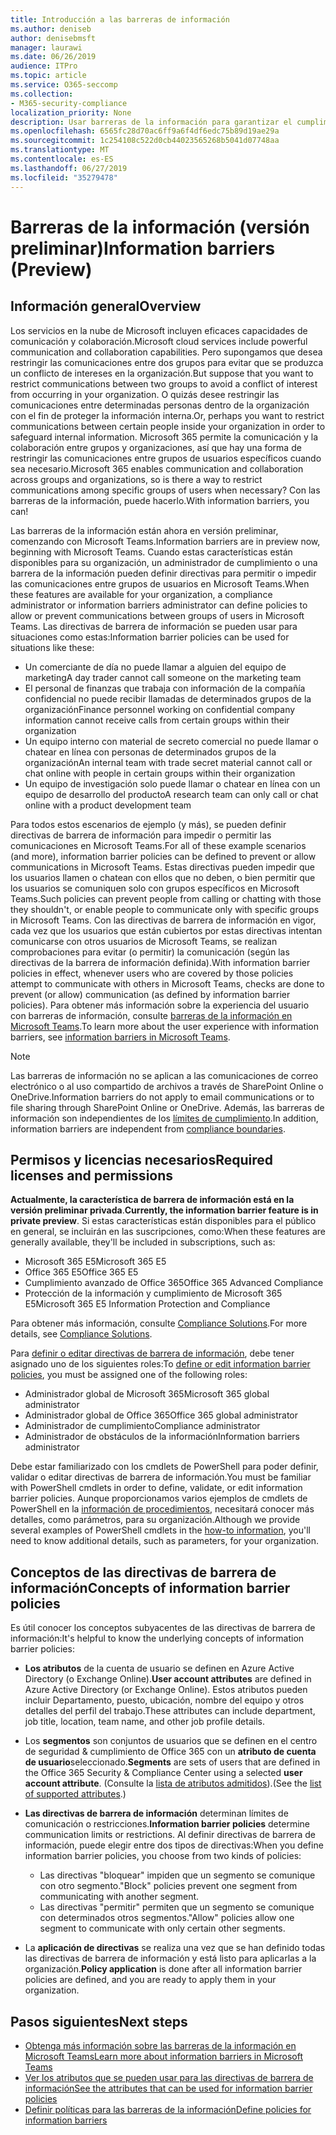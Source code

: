 ```yaml
---
title: Introducción a las barreras de información
ms.author: deniseb
author: denisebmsft
manager: laurawi
ms.date: 06/26/2019
audience: ITPro
ms.topic: article
ms.service: O365-seccomp
ms.collection:
- M365-security-compliance
localization_priority: None
description: Usar barreras de la información para garantizar el cumplimiento de la comunicación mediante Microsoft Teams en su organización.
ms.openlocfilehash: 6565fc28d70ac6ff9a6f4df6edc75b89d19ae29a
ms.sourcegitcommit: 1c254108c522d0cb44023565268b5041d07748aa
ms.translationtype: MT
ms.contentlocale: es-ES
ms.lasthandoff: 06/27/2019
ms.locfileid: "35279478"
---
```

# <a name="information-barriers-preview"></a><span data-ttu-id="cfd15-103">Barreras de la información (versión preliminar)</span><span class="sxs-lookup"><span data-stu-id="cfd15-103">Information barriers (Preview)</span></span>

## <a name="overview"></a><span data-ttu-id="cfd15-104">Información general</span><span class="sxs-lookup"><span data-stu-id="cfd15-104">Overview</span></span>

<span data-ttu-id="cfd15-105">Los servicios en la nube de Microsoft incluyen eficaces capacidades de comunicación y colaboración.</span><span class="sxs-lookup"><span data-stu-id="cfd15-105">Microsoft cloud services include powerful communication and collaboration capabilities.</span></span> <span data-ttu-id="cfd15-106">Pero supongamos que desea restringir las comunicaciones entre dos grupos para evitar que se produzca un conflicto de intereses en la organización.</span><span class="sxs-lookup"><span data-stu-id="cfd15-106">But suppose that you want to restrict communications between two groups to avoid a conflict of interest from occurring in your organization.</span></span> <span data-ttu-id="cfd15-107">O quizás desee restringir las comunicaciones entre determinadas personas dentro de la organización con el fin de proteger la información interna.</span><span class="sxs-lookup"><span data-stu-id="cfd15-107">Or, perhaps you want to restrict communications between certain people inside your organization in order to safeguard internal information.</span></span> <span data-ttu-id="cfd15-108">Microsoft 365 permite la comunicación y la colaboración entre grupos y organizaciones, así que hay una forma de restringir las comunicaciones entre grupos de usuarios específicos cuando sea necesario.</span><span class="sxs-lookup"><span data-stu-id="cfd15-108">Microsoft 365 enables communication and collaboration across groups and organizations, so is there a way to restrict communications among specific groups of users when necessary?</span></span> <span data-ttu-id="cfd15-109">Con las barreras de la información, puede hacerlo.</span><span class="sxs-lookup"><span data-stu-id="cfd15-109">With information barriers, you can!</span></span> 

<span data-ttu-id="cfd15-110">Las barreras de la información están ahora en versión preliminar, comenzando con Microsoft Teams.</span><span class="sxs-lookup"><span data-stu-id="cfd15-110">Information barriers are in preview now, beginning with Microsoft Teams.</span></span> <span data-ttu-id="cfd15-111">Cuando estas características están disponibles para su organización, un administrador de cumplimiento o una barrera de la información pueden definir directivas para permitir o impedir las comunicaciones entre grupos de usuarios en Microsoft Teams.</span><span class="sxs-lookup"><span data-stu-id="cfd15-111">When these features are available for your organization, a compliance administrator or information barriers administrator can define policies to allow or prevent communications between groups of users in Microsoft Teams.</span></span> <span data-ttu-id="cfd15-112">Las directivas de barrera de información se pueden usar para situaciones como estas:</span><span class="sxs-lookup"><span data-stu-id="cfd15-112">Information barrier policies can be used for situations like these:</span></span>

- <span data-ttu-id="cfd15-113">Un comerciante de día no puede llamar a alguien del equipo de marketing</span><span class="sxs-lookup"><span data-stu-id="cfd15-113">A day trader cannot call someone on the marketing team</span></span>
- <span data-ttu-id="cfd15-114">El personal de finanzas que trabaja con información de la compañía confidencial no puede recibir llamadas de determinados grupos de la organización</span><span class="sxs-lookup"><span data-stu-id="cfd15-114">Finance personnel working on confidential company information cannot receive calls from certain groups within their organization</span></span>
- <span data-ttu-id="cfd15-115">Un equipo interno con material de secreto comercial no puede llamar o chatear en línea con personas de determinados grupos de la organización</span><span class="sxs-lookup"><span data-stu-id="cfd15-115">An internal team with trade secret material cannot call or chat online with people in certain groups within their organization</span></span>
- <span data-ttu-id="cfd15-116">Un equipo de investigación solo puede llamar o chatear en línea con un equipo de desarrollo del producto</span><span class="sxs-lookup"><span data-stu-id="cfd15-116">A research team can only call or chat online with a product development team</span></span>

<span data-ttu-id="cfd15-117">Para todos estos escenarios de ejemplo (y más), se pueden definir directivas de barrera de información para impedir o permitir las comunicaciones en Microsoft Teams.</span><span class="sxs-lookup"><span data-stu-id="cfd15-117">For all of these example scenarios (and more), information barrier policies can be defined to prevent or allow communications in Microsoft Teams.</span></span> <span data-ttu-id="cfd15-118">Estas directivas pueden impedir que los usuarios llamen o chatean con ellos que no deben, o bien permitir que los usuarios se comuniquen solo con grupos específicos en Microsoft Teams.</span><span class="sxs-lookup"><span data-stu-id="cfd15-118">Such policies can prevent people from calling or chatting with those they shouldn't, or enable people to communicate only with specific groups in Microsoft Teams.</span></span> <span data-ttu-id="cfd15-119">Con las directivas de barrera de información en vigor, cada vez que los usuarios que están cubiertos por estas directivas intentan comunicarse con otros usuarios de Microsoft Teams, se realizan comprobaciones para evitar (o permitir) la comunicación (según las directivas de la barrera de información definida).</span><span class="sxs-lookup"><span data-stu-id="cfd15-119">With information barrier policies in effect, whenever users who are covered by those policies attempt to communicate with others in Microsoft Teams, checks are done to prevent (or allow) communication (as defined by information barrier policies).</span></span> <span data-ttu-id="cfd15-120">Para obtener más información sobre la experiencia del usuario con barreras de información, consulte [barreras de la información en Microsoft Teams](https://docs.microsoft.com/MicrosoftTeams/information-barriers-in-teams).</span><span class="sxs-lookup"><span data-stu-id="cfd15-120">To learn more about the user experience with information barriers, see [information barriers in Microsoft Teams](https://docs.microsoft.com/MicrosoftTeams/information-barriers-in-teams).</span></span>

> [!NOTE]
> <span data-ttu-id="cfd15-121">Las barreras de información no se aplican a las comunicaciones de correo electrónico o al uso compartido de archivos a través de SharePoint Online o OneDrive.</span><span class="sxs-lookup"><span data-stu-id="cfd15-121">Information barriers do not apply to email communications or to file sharing through SharePoint Online or OneDrive.</span></span> <span data-ttu-id="cfd15-122">Además, las barreras de información son independientes de los [límites de cumplimiento](set-up-compliance-boundaries.md).</span><span class="sxs-lookup"><span data-stu-id="cfd15-122">In addition, information barriers are independent from [compliance boundaries](set-up-compliance-boundaries.md).</span></span>

## <a name="required-licenses-and-permissions"></a><span data-ttu-id="cfd15-123">Permisos y licencias necesarios</span><span class="sxs-lookup"><span data-stu-id="cfd15-123">Required licenses and permissions</span></span>

<span data-ttu-id="cfd15-124">**Actualmente, la característica de barrera de información está en la versión preliminar privada**.</span><span class="sxs-lookup"><span data-stu-id="cfd15-124">**Currently, the information barrier feature is in private preview**.</span></span> <span data-ttu-id="cfd15-125">Si estas características están disponibles para el público en general, se incluirán en las suscripciones, como:</span><span class="sxs-lookup"><span data-stu-id="cfd15-125">When these features are generally available, they'll be included in subscriptions, such as:</span></span>

- <span data-ttu-id="cfd15-126">Microsoft 365 E5</span><span class="sxs-lookup"><span data-stu-id="cfd15-126">Microsoft 365 E5</span></span>
- <span data-ttu-id="cfd15-127">Office 365 E5</span><span class="sxs-lookup"><span data-stu-id="cfd15-127">Office 365 E5</span></span>
- <span data-ttu-id="cfd15-128">Cumplimiento avanzado de Office 365</span><span class="sxs-lookup"><span data-stu-id="cfd15-128">Office 365 Advanced Compliance</span></span>
- <span data-ttu-id="cfd15-129">Protección de la información y cumplimiento de Microsoft 365 E5</span><span class="sxs-lookup"><span data-stu-id="cfd15-129">Microsoft 365 E5 Information Protection and Compliance</span></span>

<span data-ttu-id="cfd15-130">Para obtener más información, consulte [Compliance Solutions](https://products.office.com/business/security-and-compliance/compliance-solutions).</span><span class="sxs-lookup"><span data-stu-id="cfd15-130">For more details, see [Compliance Solutions](https://products.office.com/business/security-and-compliance/compliance-solutions).</span></span>

<span data-ttu-id="cfd15-131">Para [definir o editar directivas de barrera de información](information-barriers-policies.md), debe tener asignado uno de los siguientes roles:</span><span class="sxs-lookup"><span data-stu-id="cfd15-131">To [define or edit information barrier policies](information-barriers-policies.md), you must be assigned one of the following roles:</span></span>

- <span data-ttu-id="cfd15-132">Administrador global de Microsoft 365</span><span class="sxs-lookup"><span data-stu-id="cfd15-132">Microsoft 365 global administrator</span></span>
- <span data-ttu-id="cfd15-133">Administrador global de Office 365</span><span class="sxs-lookup"><span data-stu-id="cfd15-133">Office 365 global administrator</span></span>
- <span data-ttu-id="cfd15-134">Administrador de cumplimiento</span><span class="sxs-lookup"><span data-stu-id="cfd15-134">Compliance administrator</span></span>
- <span data-ttu-id="cfd15-135">Administrador de obstáculos de la información</span><span class="sxs-lookup"><span data-stu-id="cfd15-135">Information barriers administrator</span></span>

<span data-ttu-id="cfd15-136">Debe estar familiarizado con los cmdlets de PowerShell para poder definir, validar o editar directivas de barrera de información.</span><span class="sxs-lookup"><span data-stu-id="cfd15-136">You must be familiar with PowerShell cmdlets in order to define, validate, or edit information barrier policies.</span></span> <span data-ttu-id="cfd15-137">Aunque proporcionamos varios ejemplos de cmdlets de PowerShell en la [información de procedimientos](information-barriers-policies.md), necesitará conocer más detalles, como parámetros, para su organización.</span><span class="sxs-lookup"><span data-stu-id="cfd15-137">Although we provide several examples of PowerShell cmdlets in the [how-to information](information-barriers-policies.md), you'll need to know additional details, such as parameters, for your organization.</span></span>

## <a name="concepts-of-information-barrier-policies"></a><span data-ttu-id="cfd15-138">Conceptos de las directivas de barrera de información</span><span class="sxs-lookup"><span data-stu-id="cfd15-138">Concepts of information barrier policies</span></span>

<span data-ttu-id="cfd15-139">Es útil conocer los conceptos subyacentes de las directivas de barrera de información:</span><span class="sxs-lookup"><span data-stu-id="cfd15-139">It's helpful to know the underlying concepts of information barrier policies:</span></span>

- <span data-ttu-id="cfd15-140">**Los atributos** de la cuenta de usuario se definen en Azure Active Directory (o Exchange Online).</span><span class="sxs-lookup"><span data-stu-id="cfd15-140">**User account attributes** are defined in Azure Active Directory (or Exchange Online).</span></span> <span data-ttu-id="cfd15-141">Estos atributos pueden incluir Departamento, puesto, ubicación, nombre del equipo y otros detalles del perfil del trabajo.</span><span class="sxs-lookup"><span data-stu-id="cfd15-141">These attributes can include department, job title, location, team name, and other job profile details.</span></span> 

- <span data-ttu-id="cfd15-142">Los **segmentos** son conjuntos de usuarios que se definen en el centro de seguridad & cumplimiento de Office 365 con un **atributo de cuenta de usuario**seleccionado.</span><span class="sxs-lookup"><span data-stu-id="cfd15-142">**Segments** are sets of users that are defined in the Office 365 Security & Compliance Center using a selected **user account attribute**.</span></span> <span data-ttu-id="cfd15-143">(Consulte la [lista de atributos admitidos](information-barriers-attributes.md)).</span><span class="sxs-lookup"><span data-stu-id="cfd15-143">(See the [list of supported attributes](information-barriers-attributes.md).)</span></span> 

- <span data-ttu-id="cfd15-144">**Las directivas de barrera de información** determinan límites de comunicación o restricciones.</span><span class="sxs-lookup"><span data-stu-id="cfd15-144">**Information barrier policies** determine communication limits or restrictions.</span></span> <span data-ttu-id="cfd15-145">Al definir directivas de barrera de información, puede elegir entre dos tipos de directivas:</span><span class="sxs-lookup"><span data-stu-id="cfd15-145">When you define information barrier policies, you choose from two kinds of policies:</span></span>
    - <span data-ttu-id="cfd15-146">Las directivas "bloquear" impiden que un segmento se comunique con otro segmento.</span><span class="sxs-lookup"><span data-stu-id="cfd15-146">"Block" policies prevent one segment from communicating with another segment.</span></span>
    - <span data-ttu-id="cfd15-147">Las directivas "permitir" permiten que un segmento se comunique con determinados otros segmentos.</span><span class="sxs-lookup"><span data-stu-id="cfd15-147">"Allow" policies allow one segment to communicate with only certain other segments.</span></span>

- <span data-ttu-id="cfd15-148">La **aplicación de directivas** se realiza una vez que se han definido todas las directivas de barrera de información y está listo para aplicarlas a la organización.</span><span class="sxs-lookup"><span data-stu-id="cfd15-148">**Policy application** is done after all information barrier policies are defined, and you are ready to apply them in your organization.</span></span>

## <a name="next-steps"></a><span data-ttu-id="cfd15-149">Pasos siguientes</span><span class="sxs-lookup"><span data-stu-id="cfd15-149">Next steps</span></span>

- [<span data-ttu-id="cfd15-150">Obtenga más información sobre las barreras de la información en Microsoft Teams</span><span class="sxs-lookup"><span data-stu-id="cfd15-150">Learn more about information barriers in Microsoft Teams</span></span>](https://docs.microsoft.com/MicrosoftTeams/information-barriers-in-teams)
- [<span data-ttu-id="cfd15-151">Ver los atributos que se pueden usar para las directivas de barrera de información</span><span class="sxs-lookup"><span data-stu-id="cfd15-151">See the attributes that can be used for information barrier policies</span></span>](information-barriers-attributes.md)
- [<span data-ttu-id="cfd15-152">Definir políticas para las barreras de la información</span><span class="sxs-lookup"><span data-stu-id="cfd15-152">Define policies for information barriers</span></span>](information-barriers-policies.md) 


